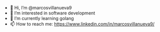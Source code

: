 - 👋 Hi, I’m @marcosvillanueva9
- 👀 I’m interested in software development
- 🌱 I’m currently learning golang
- 📫 How to reach me: https://www.linkedin.com/in/marcosvillanueva9/

